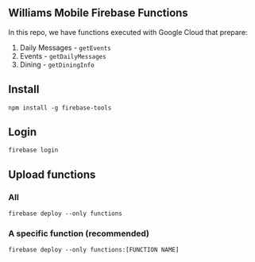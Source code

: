## Williams Mobile Firebase Functions

In this repo, we have functions executed with Google Cloud that prepare:

1. Daily Messages - `getEvents`
2. Events - `getDailyMessages`
3. Dining - `getDiningInfo`

## Install
`npm install -g firebase-tools`

## Login
`firebase login`

## Upload functions
### All
`firebase deploy --only functions`
### A specific function (recommended)
`firebase deploy --only functions:[FUNCTION NAME]`